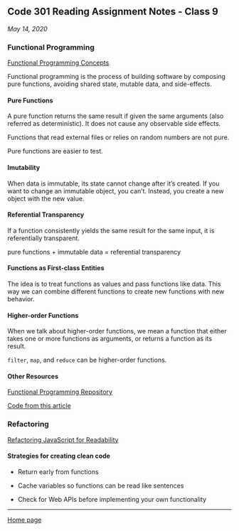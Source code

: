 ## Code 301 Reading Assignment Notes - Class 9

_May 14, 2020_

### Functional Programming

[Functional Programming Concepts](https://medium.com/the-renaissance-developer/concepts-of-functional-programming-in-javascript-6bc84220d2aa)

Functional programming is the process of building software by composing pure functions, avoiding shared state, mutable data, and side-effects.

#### Pure Functions

A pure function returns the same result if given the same arguments (also referred as deterministic). It does not cause any observable side effects.

Functions that read external files or relies on random numbers are not pure.

Pure functions are easier to test.

#### Imutability

When data is immutable, its state cannot change after it’s created. If you want to change an immutable object, you can’t. Instead, you create a new object with the new value.

#### Referential Transparency

If a function consistently yields the same result for the same input, it is referentially transparent.

pure functions + immutable data = referential transparency

#### Functions as First-class Entities

The idea is to treat functions as values and pass functions like data. This way we can combine different functions to create new functions with new behavior.

#### Higher-order Functions

When we talk about higher-order functions, we mean a function that either takes one or more functions as arguments, or
returns a function as its result.

`filter`, `map`, and `reduce` can be higher-order functions.

#### Other Resources

[Functional Programming Repository](https://github.com/leandrotk/functional-programming-learning-path)

[Code from this article](https://github.com/tk-notes/fp-in-javascript-article-source-code)

### Refactoring

[Refactoring JavaScript for Readability](https://dev.to/healeycodes/refactoring-javascript-for-performance-and-readability-with-examples-1hec)

#### Strategies for creating clean code

- Return early from functions

- Cache variables so functions can be read like sentences

- Check for Web APIs before implementing your own functionality











---
[Home page](https://marlene-rinker.github.io/reading-notes/)